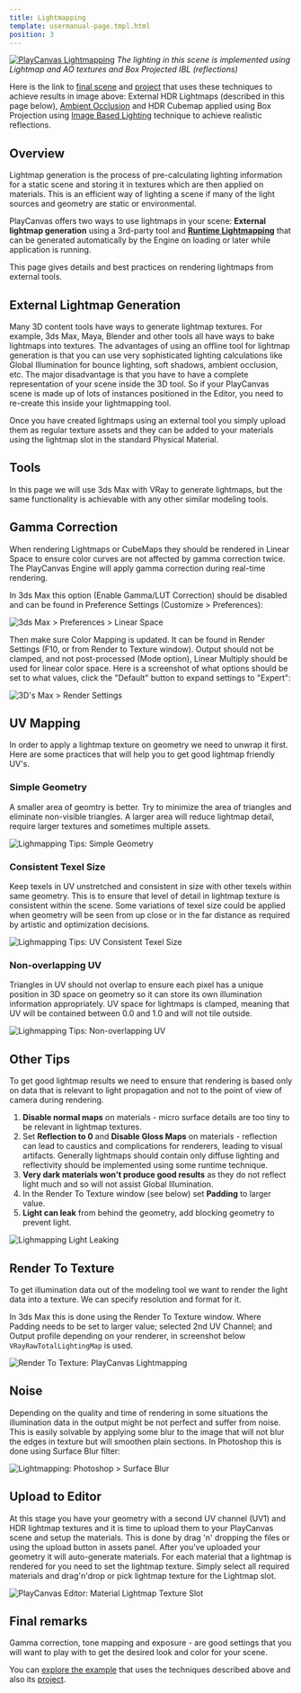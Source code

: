 ```yaml
---
title: Lightmapping
template: usermanual-page.tmpl.html
position: 3
---
```


[![PlayCanvas Lightmapping][1]][13]
*The lighting in this scene is implemented using Lightmap and AO textures and Box Projected IBL (reflections)*

Here is the link to [final scene][13] and [project][14] that uses these techniques to achieve results in image above: External HDR Lightmaps (described in this page below), [Ambient Occlusion][12] and HDR Cubemap applied using Box Projection using [Image Based Lighting][11] technique to achieve realistic reflections.

## Overview

Lightmap generation is the process of pre-calculating lighting information for a static scene and storing it in textures which are then applied on materials. This is an efficient way of lighting a scene if many of the light sources and geometry are static or environmental.

PlayCanvas offers two ways to use lightmaps in your scene: **External lightmap generation** using a 3rd-party tool and [**Runtime Lightmapping**][0] that can be generated automatically by the Engine on loading or later while application is running.

This page gives details and best practices on rendering lightmaps from external tools.

## External Lightmap Generation

Many 3D content tools have ways to generate lightmap textures. For example, 3ds Max, Maya, Blender and other tools all have ways to bake lightmaps into textures. The advantages of using an offline tool for lightmap generation is that you can use very sophisticated lighting calculations like Global Illumination for bounce lighting, soft shadows, ambient occlusion, etc. The major disadvantage is that you have to have a complete representation of your scene inside the 3D tool. So if your PlayCanvas scene is made up of lots of instances positioned in the Editor, you need to re-create this inside your lightmapping tool.

Once you have created lightmaps using an external tool you simply upload them as regular texture assets and they can be added to your materials using the lightmap slot in the standard Physical Material.

## Tools

In this page we will use 3ds Max with VRay to generate lightmaps, but the same functionality is achievable with any other similar modeling tools.

## Gamma Correction

When rendering Lightmaps or CubeMaps they should be rendered in Linear Space to ensure color curves are not affected by gamma correction twice. The PlayCanvas Engine will apply gamma correction during real-time rendering.

In 3ds Max this option (Enable Gamma/LUT Correction) should be disabled and can be found in Preference Settings (Customize > Preferences):

![3ds Max > Preferences > Linear Space][2]

Then make sure Color Mapping is updated. It can be found in Render Settings (F10, or from Render to Texture window). Output should not be clamped, and not post-processed (Mode option), Linear Multiply should be used for linear color space.
Here is a screenshot of what options should be set to what values, click the "Default" button to expand settings to "Expert":

![3D's Max > Render Settings][3]

## UV Mapping

In order to apply a lightmap texture on geometry we need to unwrap it first. Here are some practices that will help you to get good lightmap friendly UV's.

### **Simple Geometry**
A smaller area of geomtry is better. Try to minimize the area of triangles and eliminate non-visible triangles. A larger area will reduce lightmap detail, require larger textures and sometimes multiple assets.

![Lighmapping Tips: Simple Geometry][4]

### **Consistent Texel Size**
Keep texels in UV unstretched and consistent in size with other texels within same geometry. This is to ensure that level of detail in lightmap texture is consistent within the scene. Some variations of texel size could be applied when geometry will be seen from up close or in the far distance as required by artistic and optimization decisions.

![Lighmapping Tips: UV Consistent Texel Size][5]

### **Non-overlapping UV**
Triangles in UV should not overlap to ensure each pixel has a unique position in 3D space on geometry so it can store its own illumination information appropriately. UV space for lightmaps is clamped, meaning that UV will be contained between 0.0 and 1.0 and will not tile outside.

![Lighmapping Tips: Non-overlapping UV][6]

## Other Tips

To get good lightmap results we need to ensure that rendering is based only on data that is relevant to light propagation and not to the point of view of camera during rendering.

1. **Disable normal maps** on materials - micro surface details are too tiny to be relevant in lightmap textures.
2. Set **Reflection to 0** and **Disable Gloss Maps** on materials - reflection can lead to caustics and complications for renderers, leading to visual artifacts. Generally lightmaps should contain only diffuse lighting and reflectivity should be implemented using some runtime technique.
4. **Very dark materials won't produce good results** as they do not reflect light much and so will not assist Global Illumination.
5. In the Render To Texture window (see below) set **Padding** to larger value.
6. **Light can leak** from behind the geometry, add blocking geometry to prevent light.

![Lighmapping Light Leaking][8]

## Render To Texture

To get illumination data out of the modeling tool we want to render the light data into a texture. We can specify resolution and format for it.

In 3ds Max this is done using the Render To Texture window. Where Padding needs to be set to larger value; selected 2nd UV Channel; and Output profile depending on your renderer, in screenshot below `VRayRawTotalLightingMap` is used.

![Render To Texture: PlayCanvas Lightmapping][7]

## Noise

Depending on the quality and time of rendering in some situations the illumination data in the output might be not perfect and suffer from noise. This is easily solvable by applying some blur to the image that will not blur the edges in texture but will smoothen plain sections. In Photoshop this is done using Surface Blur filter:

![Lightmapping: Photoshop > Surface Blur][9]

## Upload to Editor

At this stage you have your geometry with a second UV channel (UV1) and HDR lightmap textures and it is time to upload them to your PlayCanvas scene and setup the materials. This is done by drag 'n' dropping the files or using the upload button in assets panel. After you've uploaded your geometry it will auto-generate materials. For each material that a lightmap is rendered for you need to set the lightmap texture. Simply select all required materials and drag'n'drop or pick lightmap texture for the Lightmap slot.

![PlayCanvas Editor: Material Lightmap Texture Slot][10]

## Final remarks

Gamma correction, tone mapping and exposure - are good settings that you will want to play with to get the desired look and color for your scene.

You can [explore the example][13] that uses the techniques described above and also its [project][14].

[0]: /user-manual/graphics/lighting/runtime-lightmaps/
[1]: /images/user-manual/lighting/lightmaps/playcanvas-lightmapping-scene.jpg
[2]: /images/user-manual/lighting/lightmaps/3ds-max-preferences.png
[3]: /images/user-manual/lighting/lightmaps/3ds-max-render-settings-color-mapping.png
[4]: /images/user-manual/lighting/lightmaps/uv-geometry.jpg
[5]: /images/user-manual/lighting/lightmaps/uv-consistency.jpg
[6]: /images/user-manual/lighting/lightmaps/uv-overlapping.jpg
[7]: /images/user-manual/lighting/lightmaps/3ds-max-render-to-texture-window.png
[8]: /images/user-manual/lighting/lightmaps/lightmapping-light-leak.jpg
[9]: /images/user-manual/lighting/lightmaps/lightmapping-surface-blur.jpg
[10]: /images/user-manual/lighting/lightmaps/lightmapping-material-slot.png
[11]: /user-manual/graphics/physical-rendering/image-based-lighting/
[12]: /user-manual/graphics/lighting/ambient-occlusion/
[13]: https://playcanv.as/p/zdkARz26/
[14]: https://playcanvas.com/project/446587/overview/archviz-example
